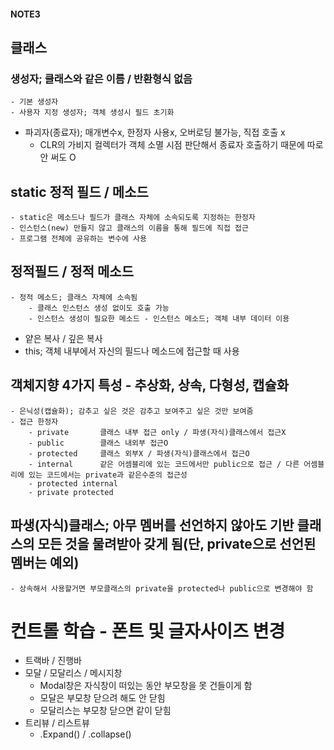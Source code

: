 #### NOTE3
## 클래스
### 생성자; 클래스와 같은 이름 / 반환형식 없음
    - 기본 생성자 
    - 사용자 지정 생성자; 객체 생성시 필드 초기화
- 파괴자(종료자); 매개변수x, 한정자 사용x, 오버로딩 불가능, 직접 호출 x
    - CLR의 가비지 컬렉터가 객체 소멸 시점 판단해서 종료자 호출하기 때문에 따로 안 써도 O
## static 정적 필드 / 메소드
    - static은 메소드나 필드가 클래스 자체에 소속되도록 지정하는 한정자
    - 인스턴스(new) 만들지 않고 클래스의 이름을 통해 필드에 직접 접근
    - 프로그램 전체에 공유하는 변수에 사용
##  정적필드 / 정적 메소드
    - 정적 메소드; 클래스 자체에 소속됨
        - 클래스 인스턴스 생성 없이도 호출 가능
        - 인스턴스 생성이 필요한 메소드 - 인스턴스 메소드; 객체 내부 데이터 이용
- 얕은 복사 / 깊은 복사 
- this; 객체 내부에서 자신의 필드나 메소드에 접근할 때 사용
## 객체지향 4가지 특성 - 추상화, 상속, 다형성, 캡슐화
    - 은닉성(캡슐화); 감추고 싶은 것은 감추고 보여주고 싶은 것만 보여줌
    - 접근 한정자
        - private       클래스 내부 접근 only / 파생(자식)클래스에서 접근X
        - public        클래스 내외부 접근O
        - protected     클래스 외부X / 파생(자식)클래스에서 접근O
        - internal      같은 어셈블리에 있는 코드에서만 public으로 접근 / 다른 어셈블리에 있는 코드에서는 private과 같은수준의 접근성
        - protected internal    
        - private protected     
## 파생(자식)클래스; 아무 멤버를 선언하지 않아도 기반 클래스의 모든 것을 물려받아 갖게 됨(단, private으로 선언된 멤버는 예외)
    - 상속해서 사용할거면 부모클래스의 private을 protected나 public으로 변경해야 함


# 컨트롤 학습 - 폰트 및 글자사이즈 변경
- 트랙바 / 진행바
- 모달 / 모달리스 / 메시지창
    - Modal창은 자식창이 떠있는 동안 부모창을 못 건들이게 함
    - 모달은 부모창 닫으려 해도 안 닫힘
    - 모달리스는 부모창 닫으면 같이 닫힘
- 트리뷰 / 리스트뷰
    - .Expand() / .collapse()
